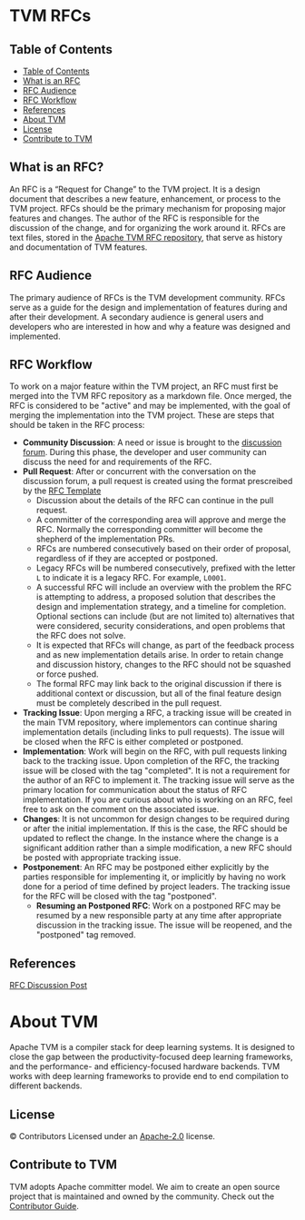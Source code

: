 <!--- Licensed to the Apache Software Foundation (ASF) under one -->
<!--- or more contributor license agreements.  See the NOTICE file -->
<!--- distributed with this work for additional information -->
<!--- regarding copyright ownership.  The ASF licenses this file -->
<!--- to you under the Apache License, Version 2.0 (the -->
<!--- "License"); you may not use this file except in compliance -->
<!--- with the License.  You may obtain a copy of the License at -->

<!---   http://www.apache.org/licenses/LICENSE-2.0 -->

<!--- Unless required by applicable law or agreed to in writing, -->
<!--- software distributed under the License is distributed on an -->
<!--- "AS IS" BASIS, WITHOUT WARRANTIES OR CONDITIONS OF ANY -->
<!--- KIND, either express or implied.  See the License for the -->
<!--- specific language governing permissions and limitations -->
<!--- under the License. -->

# TVM RFCs

## Table of Contents
[Table of Contents]: #table-of-contents

  - [Table of Contents]
  - [What is an RFC]
  - [RFC Audience]
  - [RFC Workflow]
  - [References]
  - [About TVM]
  - [License]
  - [Contribute to TVM]

## What is an RFC?
[What is an RFC]: #what-is-an-rfc

An RFC is a “Request for Change” to the TVM project. It is a design document
that describes a new feature, enhancement, or process to the TVM project. RFCs
should be the primary mechanism for proposing major features and changes. The
author of the RFC is responsible for the discussion of the change, and for
organizing the work around it. RFCs are text files, stored in the [Apache TVM
RFC repository](https://github.com/apache/tvm-rfcs), that serve as history and
documentation of TVM features.

## RFC Audience
[RFC Audience]: #rfc-audience

The primary audience of RFCs is the TVM development community. RFCs serve as a
guide for the design and implementation of features during and after their
development. A secondary audience is general users and developers who are
interested in how and why a feature was designed and implemented.

## RFC Workflow
[RFC Workflow]: #rfc-workflow

To work on a major feature within the TVM project, an RFC must first be merged
into the TVM RFC repository as a markdown file. Once merged, the RFC is
considered to be "active" and may be implemented, with the goal of merging the
implementation into the TVM project. These are steps that should be taken in
the RFC process:

- **Community Discussion**: A need or issue is brought to the
  [discussion forum](https://discuss.tvm.apache.org). During this phase, the
  developer and user community can discuss the need for and requirements of the
  RFC.
- **Pull Request**: After or concurrent with the conversation on the discussion
  forum, a pull request is created using the format prescreibed by the
  [RFC Template](https://github.com/apache/tvm-rfcs/blob/main/0000-template.md)
    - Discussion about the details of the RFC can continue in the pull request.
	- A committer of the corresponding area will approve and merge the RFC.
      Normally the corresponding committer will become the shepherd of the
      implementation PRs.
	- RFCs are numbered consecutively based on their order of proposal,
      regardless of if they are accepted or postponed.
    - Legacy RFCs will be numbered consecutively, prefixed with the letter
      `L` to indicate it is a legacy RFC. For example, `L0001`.
	- A successful RFC will include an overview with the problem the RFC is
      attempting to address, a proposed solution that describes the design and
      implementation strategy, and a timeline for completion. Optional sections can
      include (but are not limited to) alternatives that were considered, security
      considerations, and open problems that the RFC does not solve.
	- It is expected that RFCs will change, as part of the feedback process and
      as new implementation details arise. In order to retain change and discussion
      history, changes to the RFC should not be squashed or force pushed.
    - The formal RFC may link back to the original discussion if there is
      additional context or discussion, but all of the final feature design
      must be completely described in the pull request.
- **Tracking Issue**: Upon merging a RFC, a tracking issue will be created in
  the main TVM repository, where implementors can continue sharing
  implementation details (including links to pull requests). The issue will be
  closed when the RFC is either completed or postponed.
- **Implementation**: Work will begin on the RFC, with pull requests linking
  back to the tracking issue.  Upon completion of the RFC, the tracking issue
  will be closed with the tag "completed". It is not a requirement for the
  author of an RFC to implement it. The tracking issue will serve as the
  primary location for communication about the status of RFC implementation. If
  you are curious about who is working on an RFC, feel free to ask on the
  comment on the associated issue.
- **Changes**: It is not uncommon for design changes to be required during or
  after the initial implementation. If this is the case, the RFC should be
  updated to reflect the change. In the instance where the change is a
  significant addition rather than a simple modification, a new RFC should be
  posted with appropriate tracking issue.
- **Postponement**: An RFC may be postponed either explicitly by the parties
  responsible for implementing it, or implicitly by having no work done for a
  period of time defined by project leaders. The tracking issue for the RFC
  will be closed with the tag "postponed".
    - **Resuming an Postponed RFC**: Work on a postponed RFC may be resumed by
      a new responsible party at any time after appropriate discussion in the
      tracking issue. The issue will be reopened, and the "postponed" tag
      removed.

## References
[References]: #references

[RFC Discussion Post](https://discuss.tvm.apache.org/t/rfc-update-rfc-process/9033)

# About TVM
[About TVM]: #about-tvm

Apache TVM is a compiler stack for deep learning systems. It is designed to
close the gap between the productivity-focused deep learning frameworks, and
the performance- and efficiency-focused hardware backends. TVM works with deep
learning frameworks to provide end to end compilation to different backends.

## License
[License]: #license
© Contributors Licensed under an [Apache-2.0](LICENSE) license.

## Contribute to TVM
[Contribute to TVM]: #contribute-to-tvm
TVM adopts Apache committer model. We aim to create an open source project that
is maintained and owned by the community. Check out the
[Contributor Guide](https://tvm.apache.org/docs/contribute/).
